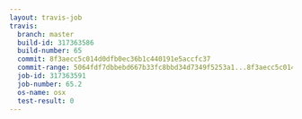 ```yaml
---
layout: travis-job
travis:
  branch: master
  build-id: 317363586
  build-number: 65
  commit: 8f3aecc5c014d0dfb0ec36b1c440191e5accfc37
  commit-range: 5064fdf7dbbebd667b33fc8bbd34d7349f5253a1...8f3aecc5c014d0dfb0ec36b1c440191e5accfc37
  job-id: 317363591
  job-number: 65.2
  os-name: osx
  test-result: 0
---
```

